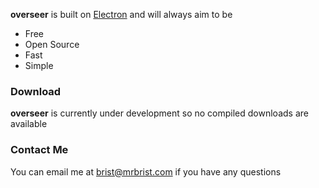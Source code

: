 <p align="center">
  <!-- <img src="./assets/logo_medium.png"/> <br> -->
  <!-- <img src="https://cdn.rawgit.com/standard/standard/master/badge.svg" href="https://github.com/standard/standard"/> -->
</p>

**overseer** is built on [Electron](https://electronjs.org) and will always aim to be
+ Free
+ Open Source
+ Fast
+ Simple

### Download
**overseer** is currently under development so no compiled downloads are available

### Contact Me
You can email me at [brist@mrbrist.com](brist@mrbrist.com) if you have any questions
